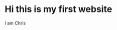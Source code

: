 
<!DOCTYPE html>
<html>
<head>
<h1>Hi this is my first website</h1>
</head>
<body>
<p> I am Chris</p>
</body>
</html>